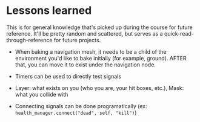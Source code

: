# Lessons learned
This is for general knowledge that's picked up during the course for future reference. It'll be pretty random and scattered, but serves as a quick-read-through-reference for future projects.

* When baking a navigation mesh, it needs to be a child of the environment you'd like to bake initially (for example, ground). AFTER that, you can move it to exist under the navigation node.

* Timers can be used to directly test signals

* Layer: what exists on you (who you are, your hit boxes, etc.), Mask: what you collide with

* Connecting signals can be done programatically (ex: `health_manager.connect("dead", self, "kill")`)